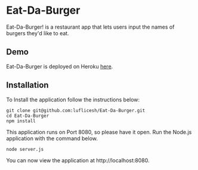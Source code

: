 # Eat-Da-Burger

Eat-Da-Burger! is a restaurant app that lets users input the names of burgers they'd like to eat.

## Demo

Eat-Da-Burger is deployed on Heroku [here](https://quiet-fortress-38648.herokuapp.com/).

## Installation
To Install the application follow the instructions below:

```
git clone git@github.com:luflicesh/Eat-Da-Burger.git
cd Eat-Da-Burger
npm install
```

This application runs on Port 8080, so please have it open. Run the Node.js application with the command below.

`node server.js`

You can now view the application at http://localhost:8080.